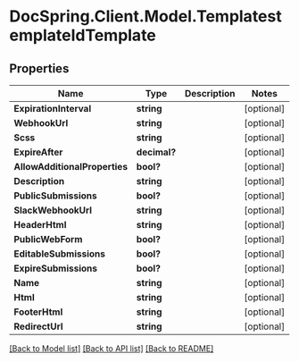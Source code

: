 # DocSpring.Client.Model.TemplatestemplateIdTemplate
## Properties

Name | Type | Description | Notes
------------ | ------------- | ------------- | -------------
**ExpirationInterval** | **string** |  | [optional] 
**WebhookUrl** | **string** |  | [optional] 
**Scss** | **string** |  | [optional] 
**ExpireAfter** | **decimal?** |  | [optional] 
**AllowAdditionalProperties** | **bool?** |  | [optional] 
**Description** | **string** |  | [optional] 
**PublicSubmissions** | **bool?** |  | [optional] 
**SlackWebhookUrl** | **string** |  | [optional] 
**HeaderHtml** | **string** |  | [optional] 
**PublicWebForm** | **bool?** |  | [optional] 
**EditableSubmissions** | **bool?** |  | [optional] 
**ExpireSubmissions** | **bool?** |  | [optional] 
**Name** | **string** |  | [optional] 
**Html** | **string** |  | [optional] 
**FooterHtml** | **string** |  | [optional] 
**RedirectUrl** | **string** |  | [optional] 

[[Back to Model list]](../README.md#documentation-for-models) [[Back to API list]](../README.md#documentation-for-api-endpoints) [[Back to README]](../README.md)

